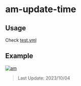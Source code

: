 # am-update-time

## Usage

Check [test.yml](.github/workflows/test.yml)

## Example

[![am][am-logo]][am-url]
> Last Update: 2023/10/04

[am-logo]:https://img.shields.io/badge/Apple%20Music-歌单-FA243C?logo=applemusic&logoColor=white&style=flat-square
[am-url]:https://music.apple.com/cn/playlist/just-my-favorite/pl.u-8aAVZglHWya2xM